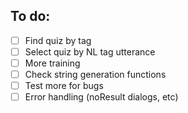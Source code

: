 ## To do:

- [ ] Find quiz by tag
- [ ] Select quiz by NL tag utterance
- [ ] More training
- [ ] Check string generation functions
- [ ] Test more for bugs
- [ ] Error handling (noResult dialogs, etc)

